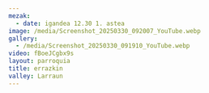 ```yaml
---
mezak:
  - date: igandea 12.30 1. astea
image: /media/Screenshot_20250330_092007_YouTube.webp
gallery:
  - /media/Screenshot_20250330_091910_YouTube.webp
video: fBoeJCgbx9s
layout: parroquia
title: errazkin
valley: Larraun
---
```

